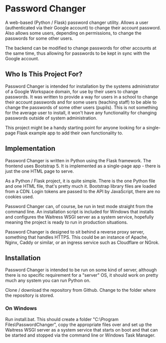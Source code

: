 # Password Changer

A web-based (Python / Flask) password changer utility. Allows a user (authenticated via their Google account) to change their account password. Also allows some users, depending on permissions, to change the passwords for some other users.

The backend can be modified to change passwords for other accounts at the same time, thus allowing for passwords to be kept in sync with the Google account.

## Who Is This Project For?

Password Changer is intended for installation by the systems administrator of a Google Workspace domain, for use by their users to change passwords. It was written to provide a way for users in a school to change their account passwords and for some users (teaching staff) to be able to change the passwords of some other users (pupils). This is not something for the average user to install, it won't have any functionality for changing passwords outside of system administration.

This project might be a handy starting point for anyone looking for a single-page Flask example app to add their own functionality to.

## Implementation

Password Changer is written in Python using the Flask framework. The frontend uses Bootstrap 5. It is implemented as a single-page app - there is just the one HTML page to serve.

As a Python / Flask project, it is quite simple. There is the one Python file and one HTML file, that's pretty much it. Bootstrap library files are loaded from a CDN. Login tokens are passed to the API by JavaScript, there are no cookies used.

Password Changer can, of course, be run in test mode straight from the command line. An installation script is included for Windows that installs and configures the Waitress WSGI server as a system service, hopefully meaning the project is ready to run in production situations.

Password Changer is designed to sit behind a reverse proxy server, something that handles HTTPS. This could be an instance of Apache, Nginx, Caddy or similar, or an ingress service such as Cloudflare or NGrok.

## Installation

Password Changer is intended to be run on some kind of server, although there is no specific requirement for a "server" OS, it should work on pretty much any system you can run Python on.

Clone / download the repository from Github. Change to the folder where the repository is stored.

### On Windows

Run install.bat. This should create a folder "C:\Program Files\PasswordChanger", copy the appropriate files over and set up the Waitress WSGI server as a system service that starts on boot and that can be started and stopped via the command line or Windows Task Manager.
